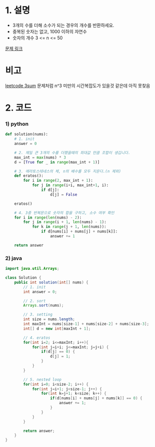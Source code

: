 # 1. 설명
- 3개의 수를 더해 소수가 되는 경우의 개수를 반환하세요.
- 중복된 숫자는 없고, 1000 이하의 자연수
- 숫자의 개수 3 <= n <= 50


[문제 링크](https://programmers.co.kr/learn/courses/30/lessons/12977)

# 비고
[leetcode 3sum](https://leetcode.com/problems/3sum/) 문제처럼 n^3 미만의 시간복잡도가 있을것 같은데 아직 못찾음 

# 2. 코드
### 1) python
```python
def solution(nums):
    # 1. init
    answer = 0

    # 2. 제일 큰 3개의 수를 더했을때의 최대값 만큼 조합이 생깁니다.
    max_int = max(nums) * 3
    d = [True for _ in range(max_int + 1)]

    # 3. 에라토스테네스의 체, n의 배수를 모두 지운다.(n 제외)
    def eratos():
        for i in range(2, max_int + 1):
            for j in range(i+i, max_int+1, i):
                if d[j]:
                    d[j] = False

    eratos()

    # 4. 3중 반복문으로 숫자의 합을 구하고, 소수 여부 확인
    for i in range(len(nums) - 2):
        for j in range(i + 1, len(nums) - 1):
            for k in range(j + 1, len(nums)):
                if d[nums[i] + nums[j] + nums[k]]:
                    answer += 1

    return answer
```

### 2) java
```java
import java.util.Arrays;

class Solution {
    public int solution(int[] nums) {
        // 1. init
        int answer = 0;

        // 2. sort
        Arrays.sort(nums);

        // 3. setting
        int size = nums.length;
        int maxInt = nums[size-1] + nums[size-2] + nums[size-3];
        int[] d = new int[maxInt + 1];

        // 4. eratos
        for(int i=2; i<=maxInt; i++){
            for(int j=i+i; j<=maxInt; j=j+i) {
                if(d[j] == 0) {
                    d[j] = 1;
                }
            }
        }

        // 5. nested loop
        for(int i=0; i<size-2; i++) {
            for(int j=i+1; j<size-1; j++) {
                for(int k=j+1; k<size; k++) {
                    if(d[nums[i] + nums[j] + nums[k]] == 0) {
                        answer += 1;
                    }
                }
            }
        }

        return answer;
    }
}
```